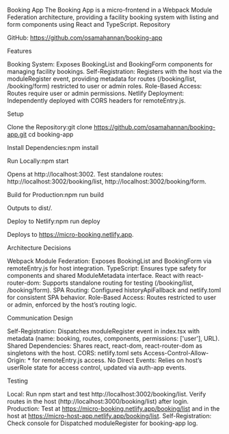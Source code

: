 Booking App
The Booking App is a micro-frontend in a Webpack Module Federation architecture, providing a facility booking system with listing and form components using React and TypeScript.
Repository

GitHub: https://github.com/osamahannan/booking-app

Features

Booking System: Exposes BookingList and BookingForm components for managing facility bookings.
Self-Registration: Registers with the host via the moduleRegister event, providing metadata for routes (/booking/list, /booking/form) restricted to user or admin roles.
Role-Based Access: Routes require user or admin permissions.
Netlify Deployment: Independently deployed with CORS headers for remoteEntry.js.

Setup

Clone the Repository:git clone https://github.com/osamahannan/booking-app.git
cd booking-app


Install Dependencies:npm install


Run Locally:npm start


Opens at http://localhost:3002.
Test standalone routes: http://localhost:3002/booking/list, http://localhost:3002/booking/form.


Build for Production:npm run build


Outputs to dist/.


Deploy to Netlify:npm run deploy


Deploys to https://micro-booking.netlify.app.



Architecture Decisions

Webpack Module Federation: Exposes BookingList and BookingForm via remoteEntry.js for host integration.
TypeScript: Ensures type safety for components and shared ModuleMetadata interface.
React with react-router-dom: Supports standalone routing for testing (/booking/list, /booking/form).
SPA Routing: Configured historyApiFallback and netlify.toml for consistent SPA behavior.
Role-Based Access: Routes restricted to user or admin, enforced by the host’s routing logic.

Communication Design

Self-Registration: Dispatches moduleRegister event in index.tsx with metadata (name: booking, routes, components, permissions: ['user'], URL).
Shared Dependencies: Shares react, react-dom, react-router-dom as singletons with the host.
CORS: netlify.toml sets Access-Control-Allow-Origin: * for remoteEntry.js access.
No Direct Events: Relies on host’s userRole state for access control, updated via auth-app events.

Testing

Local: Run npm start and test http://localhost:3002/booking/list. Verify routes in the host (http://localhost:3000/booking/list) after login.
Production: Test at https://micro-booking.netlify.app/booking/list and in the host at https://micro-host-app.netlify.app/booking/list.
Self-Registration: Check console for Dispatched moduleRegister for booking-app log.
